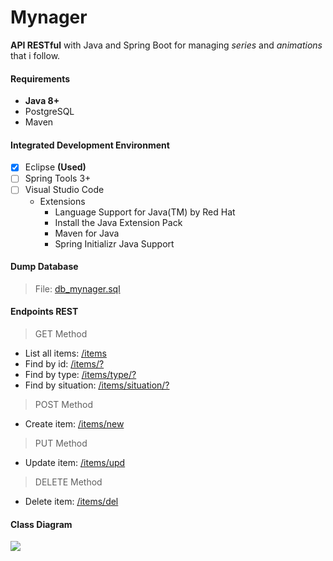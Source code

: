 # Mynager
**API RESTful** with Java and Spring Boot for managing _series_ and _animations_ that i follow.

#### Requirements
- **Java 8+**
- PostgreSQL
- Maven

#### Integrated Development Environment
- [x] Eclipse **(Used)**
- [ ] Spring Tools 3+
- [ ] Visual Studio Code
  - Extensions
    - Language Support for Java(TM) by Red Hat
    - Install the Java Extension Pack
    - Maven for Java
    - Spring Initializr Java Support
  

#### Dump Database
> File: [db_mynager.sql](https://github.com/cleefsouza/mynager-rest-back-end/blob/master/db_dump/db_mynager.sql)

#### Endpoints REST

> GET Method
- List all items: [/items]()
- Find by id: [/items/?]()
- Find by type: [/items/type/?]()
- Find by situation: [/items/situation/?]()

> POST Method
- Create item: [/items/new]()

> PUT Method
- Update item: [/items/upd]()

> DELETE Method
- Delete item: [/items/del]()

#### Class Diagram
<img src="https://github.com/cleefsouza/mynager-rest-back-end/blob/master/diagrams/class_diagram.png/"/>
